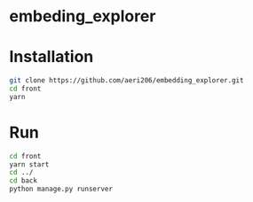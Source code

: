 # embeding_explorer

# Installation

``` sh
git clone https://github.com/aeri206/embedding_explorer.git
cd front
yarn
```

# Run
``` sh
cd front
yarn start
cd ../
cd back
python manage.py runserver
```